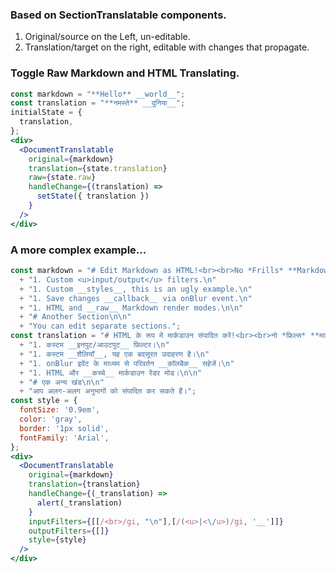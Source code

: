 ### Based on SectionTranslatable components.
1. Original/source on the Left, un-editable.
1. Translation/target on the right, editable with changes that propagate.

### Toggle Raw Markdown and HTML Translating.

```jsx
const markdown = "**Hello** __world__";
const translation = "**नमस्ते** __दुनिया__";
initialState = {
  translation,
};
<div>
  <DocumentTranslatable
    original={markdown}
    translation={state.translation}
    raw={state.raw}
    handleChange={(translation) =>
      setState({ translation })
    }
  />
</div>
```

### A more complex example...

```jsx
const markdown = "# Edit Markdown as HTML!<br><br>No *Frills* **Markdown** __WYSIWYG__.\n\n"
  + "1. Custom <u>input/output</u> filters.\n"
  + "1. Custom __styles__, this is an ugly example.\n"
  + "1. Save changes __callback__ via onBlur event.\n"
  + "1. HTML and __raw__ Markdown render modes.\n\n"
  + "# Another Section\n\n"
  + "You can edit separate sections.";
const translation = "# HTML के रूप में मार्कडाउन संपादित करें!<br><br>नो *फ्रिल्स* **मार्कडाउन** __WYSIWYG__।\n\n"
  + "1. कस्टम __इनपुट/आउटपुट__ फ़िल्टर।\n"
  + "1. कस्टम __शैलियाँ__, यह एक बदसूरत उदाहरण है।\n"
  + "1. onBlur इवेंट के माध्यम से परिवर्तन __कॉलबैक__ सहेजें।\n"
  + "1. HTML और __कच्चे__ मार्कडाउन रेंडर मोड।\n\n"
  + "# एक अन्य खंड\n\n"
  + "आप अलग-अलग अनुभागों को संपादित कर सकते हैं।";
const style = {
  fontSize: '0.9em',
  color: 'gray',
  border: '1px solid',
  fontFamily: 'Arial',
};
<div>
  <DocumentTranslatable
    original={markdown}
    translation={translation}
    handleChange={(_translation) =>
      alert(_translation)
    }
    inputFilters={[[/<br>/gi, "\n"],[/(<u>|<\/u>)/gi, '__']]}
    outputFilters={[]}
    style={style}
  />
</div>
```
